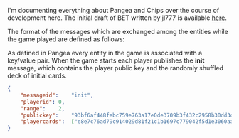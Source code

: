 I'm documenting everything about Pangea and Chips over the course of development here. The initial draft of BET written by jl777 is available  [here](./BET_Initial_Draft.md).

The format of the messages which are exchanged among the entities while the game played are defined as follows:

As defined in Pangea every entity in the game is associated with a key/value pair. When the game starts each player publishes the **init** message, which contains the player public key and the randomly shuffled deck of initial cards.

```json
{
	"messageid":	"init",
	"playerid":	0,
	"range":	2,
	"publickey":	"93bf6af448febc759e763a17e0de3709b3f432c2958b30dd3db05928a316a55a",
	"playercards":	["e8e7c76ad79c914029d81f21c1b1697c779042f5d1e3060aa28a853e8f15d73f", "42726671348e7ad3c322a9f81dbe5ee369b3af3f3c70e0beb6482dae9825261d"]
} 


